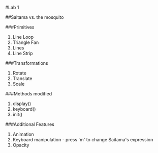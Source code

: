 #Lab 1

##Saitama vs. the mosquito

###Primitives
1. Line Loop
2. Triangle Fan
3. Lines
4. Line Strip

###Transformations
1. Rotate
2. Translate
3. Scale

###Methods modified
1. display()
2. keyboard()
3. init()

###Additional Features
1. Animation
2. Keyboard manipulation - press 'm' to change Saitama's expression
3. Opacity

